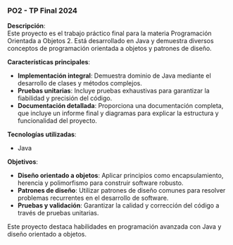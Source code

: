 ### PO2 - TP Final 2024

**Descripción**:  
Este proyecto es el trabajo práctico final para la materia Programación Orientada a Objetos 2. Está desarrollado en Java y demuestra diversos conceptos de programación orientada a objetos y patrones de diseño.  

**Características principales**:  
- **Implementación integral**: Demuestra dominio de Java mediante el desarrollo de clases y métodos complejos.  
- **Pruebas unitarias**: Incluye pruebas exhaustivas para garantizar la fiabilidad y precisión del código.  
- **Documentación detallada**: Proporciona una documentación completa, que incluye un informe final y diagramas para explicar la estructura y funcionalidad del proyecto.  

**Tecnologías utilizadas**:  
- Java  

**Objetivos**:  
- **Diseño orientado a objetos**: Aplicar principios como encapsulamiento, herencia y polimorfismo para construir software robusto.  
- **Patrones de diseño**: Utilizar patrones de diseño comunes para resolver problemas recurrentes en el desarrollo de software.  
- **Pruebas y validación**: Garantizar la calidad y corrección del código a través de pruebas unitarias.  

Este proyecto destaca habilidades en programación avanzada con Java y diseño orientado a objetos.

